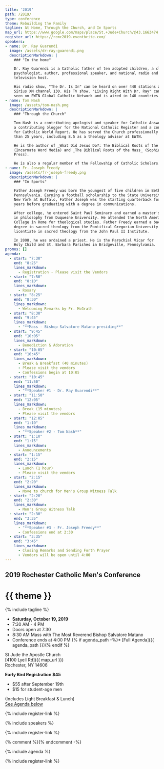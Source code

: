 ```yaml
---
title: '2019'
path: /2019/
type: conference
theme: Rebuilding the Family
tagline: At Home, Through the Church, and In Sports
map_url: https://www.google.com/maps/place/St.+Jude+Church/@43.1663474,-77.7404722,17z/data=!4m8!1m2!3m1!2sSt.+Jude+Church!3m4!1s0x89d6b2873cfafb47:0x8cb7c6cd2e16ecce!8m2!3d43.1663473!4d-77.7382781
register_url: https://rcmc2019.eventbrite.com/
speakers:
- name: Dr. Ray Guarendi
  image: /assets/dr-ray-guarendi.png
  descriptionMarkdown: |
    ### "In the home"

    Dr. Ray Guarendi is a Catholic father of ten adopted children, a clinical
    psychologist, author, professional speaker, and national radio and
    television host.

    His radio show, "The Dr. Is In" can be heard on over 440 stations and
    Sirius XM channel 130. His TV show, "Living Right With Dr. Ray" can be
    seen on EWTN Global Catholic Network and is aired in 140 countries.
- name: Tom Nash
  image: /assets/tom-nash.png
  descriptionMarkdown: |
    ### "Through the Church"

    Tom Nash is a contributing apologist and speaker for Catholic Answers,
    a contributing blogger for the National Catholic Register and a contributor
    for Catholic World Report. He has served the Church professionally for more
    than 25 years, including 8.5 as a theology advisor at EWTN.

    He is the author of _What Did Jesus Do?: The Biblical Roots of the Catholic Church_
    (Incarnate Word Media) and _The Biblical Roots of the Mass_ (Sophia Institute
    Press).

    He is also a regular member of the Fellowship of Catholic Scholars.
- name: Fr. Joseph Freedy
  image: /assets/fr-joseph-freedy.png
  descriptionMarkdown: |
    ### "In Sports"

    Father Joseph Freedy was born the youngest of five children in Bethel Park,
    Pennsylvania. Earning a football scholarship to the State University of
    New York at Buffalo, Father Joseph was the starting quarterback for three
    years before graduating with a degree in communications.

    After college, he entered Saint Paul Seminary and earned a master's degree
    in philosophy from Duquesne University. He attended the North American
    College in Rome for theological studies. Father Freedy earned a bachelor's
    degree in sacred theology from the Pontifical Gregorian University and a
    licentiate in sacred theology from the John Paul II Institute.

    In 2008, he was ordained a priest. He is the Parochial Vicar for
    Holy Child and St. Barbara Parishes in Bridgeville, Pennsylvania.
promos: []
agenda:
  - start: "7:30"
    end: "8:25"
    lines_markdown:
      - Registration - Please visit the Vendors
  - start: "7:50"
    end: "8:10"
    lines_markdown:
      - Rosary
  - start: "8:25"
    end: "8:30"
    lines_markdown:
      - Welcoming Remarks by Fr. McGrath
  - start: "8:30"
    end: "9:45"
    lines_markdown:
      - "**Mass - Bishop Salvatore Matano presiding**"
  - start: "9:45"
    end: "10:05"
    lines_markdown:
      - Benediction & Adoration
  - start: "10:05"
    end: "10:45"
    lines_markdown:
      - Break & Breakfast (40 minutes)
      - Please visit the vendors 
      - Confessions begin at 10:05
  - start: "10:45"
    end: "11:50"
    lines_markdown:
      - "**Speaker #1 - Dr. Ray Guarendi**"
  - start: "11:50"
    end: "12:05"
    lines_markdown:
      - Break (15 minutes)
      - Please visit the vendors
  - start: "12:05"
    end: "1:10"
    lines_markdown:
      - "**Speaker #2 - Tom Nash**"
  - start: "1:10"
    end: "1:15"
    lines_markdown:
      - Announcements
  - start: "1:15"
    end: "2:15"
    lines_markdown:
      - Lunch (1 hour)
      - Please visit the vendors
  - start: "2:15"
    end: "2:20"
    lines_markdown:
      - Move to church for Men's Group Witness Talk
  - start: "2:20"
    end: "2:30"
    lines_markdown:
      - Men's Group Witness Talk
  - start: "2:30"
    end: "3:35"
    lines_markdown:
      - "**Speaker #3 - Fr. Joseph Freedy**"
      - Confessions end at 2:30
  - start: "3:35"
    end: "3:45"
    lines_markdown:
      - Closing Remarks and Sending Forth Prayer
      - Vendors will be open until 4:00
---
```


## 2019 Rochester Catholic Men's Conference

# {{ theme }}

{% include tagline %}

<div class="text-center no-bullets">

* **Saturday, October 19, 2019**
* 7:30 AM - 4 PM
* Doors open at 7:30
* 8:30 AM Mass with The Most Reverend Bishop Salvatore Matano
* Conference ends at 4:00 PM
{% if agenda_path -%}* [Full Agenda]({{ agenda_path }})\{% endif %}

</div>

<div class="text-center">

St Jude the Apostle Church\
[4100 Lyell Rd]({{ map_url }})\
Rochester, NY 14606

</div>

<div class="text-center">
  <div>
    <strong>
      Early Bird Registration $45
    </strong>
  </div>
  <ul class="no-bullets">
    <li
      style={{
        display: 'inline-block',
        marginRight: '2em',
      }}>
      $55 after September 19th
    </li>
    <li
      style={{
        display: 'inline-block',
      }}>
      $15 for student-age men
    </li>
  </ul>
  <p>
    (Includes Light Breakfast & Lunch)<br/>
    <a href="#agenda">See Agenda below</a>
  </p>
</div>

{% include register-link %}

{% include speakers %}

{% include register-link %}

{% comment %}<Promos items={DATA.promos} />{% endcomment -%}

{% include agenda %}

{% include register-link %}